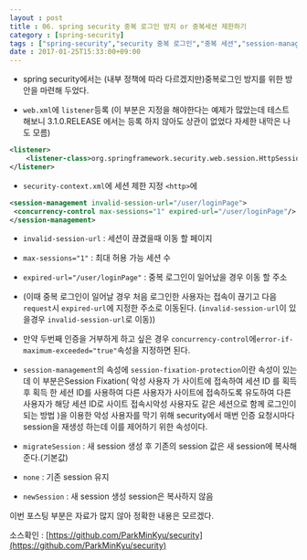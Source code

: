 ```yaml
---
layout : post
title : 06. spring security 중복 로그인 방지 or 중복세션 제한하기
category : [spring-security]
tags : ["spring-security","security 중복 로그인","중복 세션","session-management","max-sessions","concurrency-control"]
date : 2017-01-25T15:33:00+09:00
---
```


- spring security에서는 (내부 정책에 따라 다르겠지만)중복로그인 방지를 위한 방안을 마련해 두었다.

- ```web.xml```에 ```listener```등록 (이 부분은 지정을 해야한다는 예제가 많았는데 테스트 해보니 3.1.0.RELEASE 에서는 등록 하지 않아도 상관이 없었다 자세한 내막은 나도 모름)

```xml
<listener>
    <listener-class>org.springframework.security.web.session.HttpSessionEventPublisher</listener-class>
</listener>
```

- ```security-context.xml```에 세션 제한 지정
```<http>```에

```xml
<session-management invalid-session-url="/user/loginPage">
 <concurrency-control max-sessions="1" expired-url="/user/loginPage"/>
</session-management>
```

- ```invalid-session-url```​ : 세션이 끊겼을때 이동 할 페이지
- ```max-sessions="1"``` : 최대 허용 가능 세션 수​
- ```expired-url="/user/loginPage"``` :  중복 로그인이 일어났을 경우 이동 할 주소​
- (이때 중복 로그인이 일어날 경우 처음 로그인한 사용자는 접속이 끊기고 다음 ```request```시 ```expired-url```​에 지정한 주소로 이동된다. (```invalid-session-url```​이 있을경우 ```invalid-session-url```​로 이동))

- 만약 두번째 인증을 거부하게 하고 싶은 경우
```concurrency-control```에​ ```error-if-maximum-exceeded="true"```속성을 지정하면 된다.​


- ```session-management```​의 속성에 ```session-fixation-protection```이란 속성이 있는데
이 부분은 ​Session Fixation( 악성 사용자 가 사이트에 접속하여 세션 ID 를 획득 후 획득 한 세션 ID를 사용하여 다른 사용자가 사이트에 접속하도록 유도하여 다른 사용자가 해당 세션 ID로 사이트 접속시악성 사용자도 같은 세션으로 함께 로그인이 되는 방법​ )을 이용한 악성 사용자를 막기 위해 security에서 매번 인증 요청시마다 session을 재생성 하는데 이를 제어하기 위한 속성이다.

- ```migrateSession``` : 새 session 생성 후 기존의 session 값은 새 session에 복사해준다.(기본값)
- ```none``` : 기존 session 유지
- ```newSession``` : 새 session​ 생성 session은 복사하지 않음

이번 포스팅 부분은 자료가 많지 않아 정확한 내용은 모르겠다.

 소스확인 : [https://github.com/ParkMinKyu/security](https://github.com/ParkMinKyu/security)

